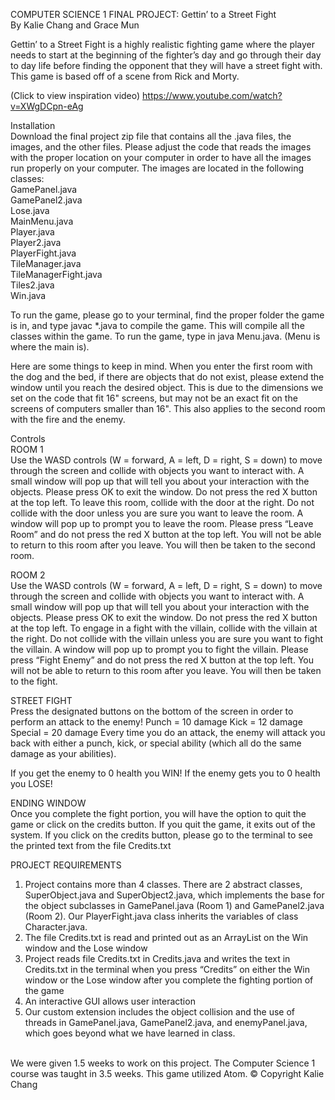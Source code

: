 COMPUTER SCIENCE 1 FINAL PROJECT: Gettin’ to a Street Fight
<br>
By Kalie Chang and Grace Mun

Gettin’ to a Street Fight is a highly realistic fighting game where the player needs to start at the beginning of the fighter’s day and go through their day to day life before finding the opponent that they will have a street fight with. This game is based off of a scene from Rick and Morty. 

(Click to view inspiration video)
https://www.youtube.com/watch?v=XWgDCpn-eAg

Installation 
<br>
Download the final project zip file that contains all the .java files, the images, and the other files. Please adjust the code that reads the images with the proper location on your computer in order to have all the images run properly on your computer. The images are located in the following classes:
<br>
GamePanel.java
<br>
GamePanel2.java
<br>
Lose.java
<br>
MainMenu.java
<br>
Player.java
<br>
Player2.java
<br>
PlayerFight.java
<br>
TileManager.java
<br>
TileManagerFight.java
<br>
Tiles2.java
<br>
Win.java
<br>

To run the game, please go to your terminal, find the proper folder the game is in, and type javac *.java to compile the game. This will compile all the classes within the game. To run the game, type in java Menu.java. (Menu is where the main is).

Here are some things to keep in mind. When you enter the first room with the dog and the bed, if there are objects that do not exist, please extend the window until you reach the desired object. This is due to the dimensions we set on the code that fit 16" screens, but may not be an exact fit on the screens of computers smaller than 16". This also applies to the second room with the fire and the enemy.
 
Controls
<br>
ROOM 1
<br>
Use the WASD controls (W = forward, A = left, D = right, S = down) to move through the screen and collide with objects you want to interact with. A small window will pop up that will tell you about your interaction with the objects. Please press OK to exit the window. Do not press the red X button at the top left. To leave this room, collide with the door at the right. Do not collide with the door unless you are sure you want to leave the room. A window will pop up to prompt you to leave the room. Please press “Leave Room” and do not press the red X button at the top left. You will not be able to return to this room after you leave. You will then be taken to the second room.

ROOM 2
<br>
Use the WASD controls (W = forward, A = left, D = right, S = down) to move through the screen and collide with objects you want to interact with. A small window will pop up that will tell you about your interaction with the objects. Please press OK to exit the window. Do not press the red X button at the top left. To engage in a fight with the villain, collide with the villain at the right. Do not collide with the villain unless you are sure you want to fight the villain. A window will pop up to prompt you to fight the villain. Please press “Fight Enemy” and do not press the red X button at the top left. You will not be able to return to this room after you leave. You will then be taken to the fight.

STREET FIGHT
<br>
Press the designated buttons on the bottom of the screen in order to perform an attack to the enemy!
Punch = 10 damage
Kick = 12 damage
Special = 20 damage
Every time you do an attack, the enemy will attack you back with either a punch, kick, or special ability (which all do the same damage as your abilities).

If you get the enemy to 0 health you WIN!
If the enemy gets you to 0 health you LOSE!

ENDING WINDOW
<br>
Once you complete the fight portion, you will have the option to quit the game or click on the credits button. If you quit the game, it exits out of the system. If you click on the credits button, please go to the terminal to see the printed text from the file Credits.txt
 
PROJECT REQUIREMENTS
<br>
1) Project contains more than 4 classes. There are 2 abstract classes, SuperObject.java and SuperObject2.java, which implements the base for the object subclasses in GamePanel.java (Room 1) and GamePanel2.java (Room 2). Our PlayerFight.java class inherits the variables of class Character.java.
2) The file Credits.txt is read and printed out as an ArrayList on the Win window and the Lose window
3) Project reads file Credits.txt in Credits.java and writes the text in Credits.txt in the terminal when you press “Credits” on either the Win window or the Lose window after you complete the fighting portion of the game
4) An interactive GUI allows user interaction
5) Our custom extension includes the object collision and the use of threads in GamePanel.java, GamePanel2.java, and enemyPanel.java, which goes beyond what we have learned in class.

<br>
We were given 1.5 weeks to work on this project. The Computer Science 1 course was taught in 3.5 weeks.
This game utilized Atom.
© Copyright Kalie Chang
